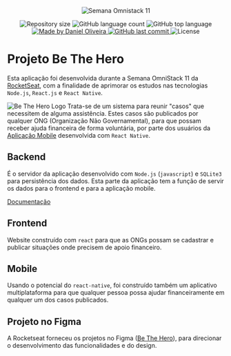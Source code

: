 <p align="center">
    <img alt="Semana Omnistack 11" title="#SemanaOmnistack11" src="https://user-images.githubusercontent.com/39415174/105616546-ae9eb600-5db6-11eb-91db-070bad0d7c5b.jpg" />
</p>
<p align="center">
    <img alt="Repository size" src="https://img.shields.io/github/repo-size/doli82/be-the-hero?style=plastic" />
    <img alt="GitHub language count" src="https://img.shields.io/github/languages/count/doli82/be-the-hero?color=brightgreen&style=plastic" />
    <img alt="GitHub top language" src="https://img.shields.io/github/languages/top/doli82/be-the-hero" />  
  <a href="https://www.linkedin.com/in/doli/">
    <img alt="Made by Daniel Oliveira" src="https://img.shields.io/badge/made%20by-doli82-important?style=plastic">
  </a>
  <a href="https://github.com/doli82/be-the-hero/commits/master">
    <img alt="GitHub last commit" src="https://img.shields.io/github/last-commit/doli82/be-the-hero?style=plastic">
  </a>
  <img alt="License" src="https://img.shields.io/badge/license-MIT-brightgreen?style=plastic">
</p>

# Projeto Be The Hero

Esta aplicação foi desenvolvida durante a Semana OmniStack 11 da [RocketSeat](https://rocketseat.com.br/), com a finalidade de aprimorar os estudos nas tecnologias ``Node.js``, ``React.js`` e ``React Native``.

![Be The Hero Logo](https://user-images.githubusercontent.com/39415174/105616839-739d8200-5db8-11eb-8bd5-52afceddaf25.png)
Trata-se de um sistema para reunir "casos" que necessitem de alguma assistência. Estes casos são publicados por qualquer ONG (Organização Não Governamental), para que possam receber ajuda financeira de forma voluntária, por parte dos usuários da [Aplicação Mobile](##Mobile) desenvolvida com ``React Native``.

## Backend

É o servidor da aplicação desenvolvido com ``Node.js`` (`javascript`) e ``SQLite3`` para persistência dos dados. Esta parte da aplicação tem a função de servir os dados para o frontend e para a aplicação mobile.

[Documentação](./backend/README.md)

## Frontend
Website construído com ``react`` para que as ONGs possam se cadastrar e publicar situações onde precisem de apoio financeiro.

## Mobile
Usando o potencial do ``react-native``, foi construído também um aplicativo multiplataforma para que qualquer pessoa possa ajudar financeiramente em qualquer um dos casos publicados.

## Projeto no Figma
A Rocketseat forneceu os projetos no Figma ([Be The Hero](https://www.figma.com/file/bSJVsc4zakJCC2tpLczQkA/Be-The-Hero-OmniStack-11?node-id=4151%3A99)), para direcionar o desenvolvimento das funcionalidades e do design.